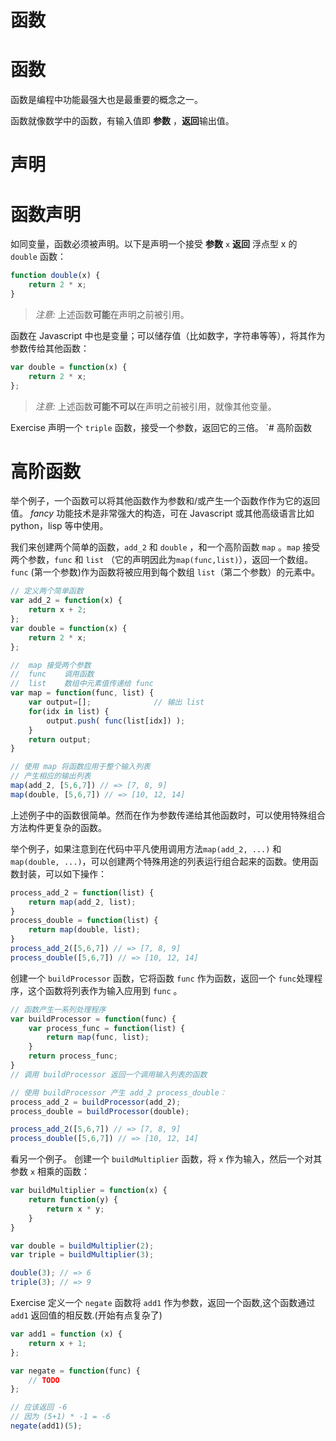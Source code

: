 # 函数

# 函数

函数是编程中功能最强大也是最重要的概念之一。

函数就像数学中的函数，有输入值即 **参数** ，**返回**输出值。

# 声明

# 函数声明

如同变量，函数必须被声明。以下是声明一个接受 **参数** `x` **返回** 浮点型 x 的 `double` 函数：

```js
function double(x) {
    return 2 * x;
} 
```

> *注意:* 上述函数**可能**在声明之前被引用。

函数在 Javascript 中也是变量；可以储存值（比如数字，字符串等等），将其作为参数传给其他函数：

```js
var double = function(x) {
    return 2 * x;
}; 
```

> *注意:* 上述函数**可能不可以**在声明之前被引用，就像其他变量。

Exercise 声明一个 `triple` 函数，接受一个参数，返回它的三倍。 `# 高阶函数

# 高阶函数

举个例子，一个函数可以将其他函数作为参数和/或产生一个函数作作为它的返回值。 *fancy* 功能技术是非常强大的构造，可在 Javascript 或其他高级语言比如 python，lisp 等中使用。

我们来创建两个简单的函数，`add_2` 和 `double` ，和一个高阶函数 `map` 。`map` 接受两个参数，`func` 和 `list` （它的声明因此为`map(func,list)`），返回一个数组。`func` (第一个参数)作为函数将被应用到每个数组 `list`（第二个参数）的元素中。

```js
// 定义两个简单函数
var add_2 = function(x) {
    return x + 2;
};
var double = function(x) {
    return 2 * x;
};

//  map 接受两个参数
//  func    调用函数
//  list    数组中元素值传递给 func 
var map = function(func, list) {
    var output=[];              // 输出 list
    for(idx in list) {
        output.push( func(list[idx]) );
    }
    return output;
}

// 使用 map 将函数应用于整个输入列表
// 产生相应的输出列表
map(add_2, [5,6,7]) // => [7, 8, 9]
map(double, [5,6,7]) // => [10, 12, 14] 
```

上述例子中的函数很简单。然而在作为参数传递给其他函数时，可以使用特殊组合方法构件更复杂的函数。

举个例子，如果注意到在代码中平凡使用调用方法`map(add_2, ...)` 和 `map(double, ...)`，可以创建两个特殊用途的列表运行组合起来的函数。使用函数封装，可以如下操作：

```js
process_add_2 = function(list) {
    return map(add_2, list);
}
process_double = function(list) {
    return map(double, list);
}
process_add_2([5,6,7]) // => [7, 8, 9]
process_double([5,6,7]) // => [10, 12, 14] 
```

创建一个 `buildProcessor` 函数，它将函数 `func` 作为函数，返回一个 `func`处理程序，这个函数将列表作为输入应用到 `func` 。

```js
// 函数产生一系列处理程序
var buildProcessor = function(func) {
    var process_func = function(list) {
        return map(func, list);
    }
    return process_func;
}
// 调用 buildProcessor 返回一个调用输入列表的函数

// 使用 buildProcessor 产生 add_2 process_double：
process_add_2 = buildProcessor(add_2);
process_double = buildProcessor(double);

process_add_2([5,6,7]) // => [7, 8, 9]
process_double([5,6,7]) // => [10, 12, 14] 
```

看另一个例子。 创建一个 `buildMultiplier` 函数，将 `x` 作为输入，然后一个对其参数 `x` 相乘的函数：

```js
var buildMultiplier = function(x) {
    return function(y) {
        return x * y;
    }
}

var double = buildMultiplier(2);
var triple = buildMultiplier(3);

double(3); // => 6
triple(3); // => 9 
```

Exercise 定义一个 `negate` 函数将 `add1` 作为参数，返回一个函数,这个函数通过 `add1` 返回值的相反数.(开始有点复杂了)

```js
var add1 = function (x) {
    return x + 1;
};

var negate = function(func) {
    // TODO
};

// 应该返回 -6
// 因为 (5+1) * -1 = -6
negate(add1)(5);
```